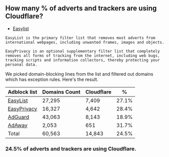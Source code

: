 ## How many % of adverts and trackers are using Cloudflare?


- [Easylist](https://web.archive.org/web/20210516110248/https://easylist.to/)
```
EasyList is the primary filter list that removes most adverts from international webpages, including unwanted frames, images and objects.

EasyPrivacy is an optional supplementary filter list that completely removes all forms of tracking from the internet, including web bugs, tracking scripts and information collectors, thereby protecting your personal data.
```


We picked domain-blocking lines from the list and filtered out domains which has exception rules.
Here's the result.


| Adblock list | Domains Count | Cloudflare | % |
| --- | --- | --- | --- |
| [EasyList](https://easylist.to/easylist/easylist.txt) | 27,295 | 7,409 | 27.1% |
| [EasyPrivacy](https://easylist.to/easylist/easyprivacy.txt) | 16,327 | 4,642 | 28.4% |
| [AdGuard](https://adguardteam.github.io/AdGuardSDNSFilter/Filters/filter.txt) | 43,063 | 8,143 | 18.9% |
| [AdAway](https://raw.githubusercontent.com/AdAway/adaway.github.io/master/hosts.txt) | 2,053 | 651 | 31.7% |
| Total | 60,563 | 14,843 | 24.5% |


### 24.5% of adverts and trackers are using Cloudflare.